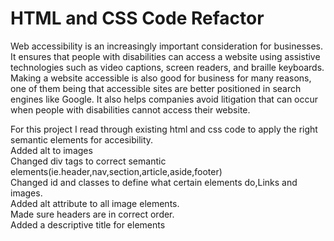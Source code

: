# HTML and CSS Code Refactor
Web accessibility is an increasingly important consideration for businesses. It ensures that people with disabilities can access a website using assistive technologies such as video captions, screen readers, and braille keyboards. Making a website accessible is also good for business for many reasons, one of them being that accessible sites are better positioned in search engines like Google. It also helps companies avoid litigation that can occur when people with disabilities cannot access their website.

For this project I read through existing html and css code to apply the right semantic elements for accesibility.  
Added alt to images  
Changed div tags to correct semantic elements(ie.header,nav,section,article,aside,footer)  
Changed id and classes to define what certain elements do,Links and images.  
Added alt attribute to all image elements.  
Made sure headers are in correct order.  
Added a descriptive title for elements   
